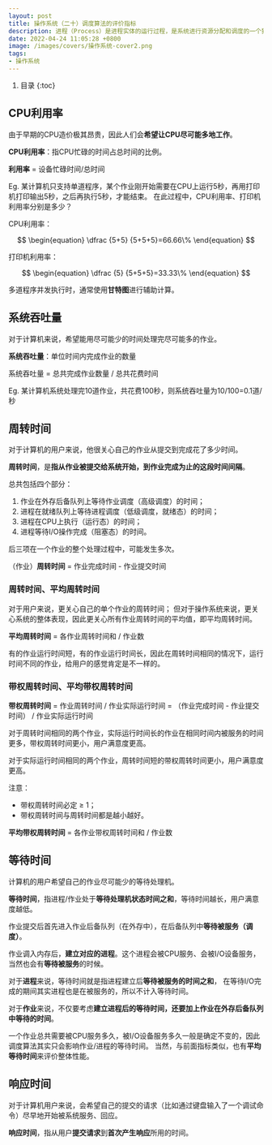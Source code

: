 ```yaml
---
layout: post 
title: 操作系统（二十）调度算法的评价指标
description: 进程（Process）是进程实体的运行过程，是系统进行资源分配和调度的一个独立单位。
date: 2022-04-24 11:05:28 +0800 
image: /images/covers/操作系统-cover2.png
tags:
- 操作系统
---
```


1. 目录
{:toc}

## CPU利用率

由于早期的CPU造价极其昂贵，因此人们会**希望让CPU尽可能多地工作**。

**CPU利用率**：指CPU忙碌的时间占总时间的比例。

**利用率** = 设备忙碌时间/总时间

Eg. 某计算机只支持单道程序，某个作业刚开始需要在CPU上运行5秒，再用打印机打印输出5秒，之后再执行5秒，才能结束。
在此过程中，CPU利用率、打印机利用率分别是多少？

CPU利用率：

$$
\begin{equation}
\dfrac {5+5} {5+5+5}=66.66\%
\end{equation}
$$

打印机利用率：

$$
\begin{equation}
\dfrac {5} {5+5+5}=33.33\%
\end{equation}
$$

多道程序并发执行时，通常使用**甘特图**进行辅助计算。

## 系统吞吐量

对于计算机来说，希望能用尽可能少的时间处理完尽可能多的作业。

**系统吞吐量**：单位时间内完成作业的数量

系统吞吐量 = 总共完成作业数量 / 总共花费时间

Eg. 某计算机系统处理完10道作业，共花费100秒，则系统吞吐量为10/100=0.1道/秒

## 周转时间

对于计算机的用户来说，他很关心自己的作业从提交到完成花了多少时间。

**周转时间**，是**指从作业被提交给系统开始，到作业完成为止的这段时间间隔**。

总共包括四个部分：
1. 作业在外存后备队列上等待作业调度（高级调度）的时间；
2. 进程在就绪队列上等待进程调度（低级调度，就绪态）的时间； 
3. 进程在CPU上执行（运行态）的时间； 
4. 进程等待I/O操作完成（阻塞态）的时间。

后三项在一个作业的整个处理过程中，可能发生多次。

（作业）**周转时间** = 作业完成时间 - 作业提交时间

### 周转时间、平均周转时间

对于用户来说，更关心自己的单个作业的周转时间；
但对于操作系统来说，更关心系统的整体表现，因此更关心所有作业周转时间的平均值，即平均周转时间。

**平均周转时间** = 各作业周转时间和 / 作业数

有的作业运行时间短，有的作业运行时间长，因此在周转时间相同的情况下，运行时间不同的作业，给用户的感觉肯定是不一样的。

### 带权周转时间、平均带权周转时间

**带权周转时间** = 作业周转时间 / 作业实际运行时间 = （作业完成时间 - 作业提交时间） / 作业实际运行时间

对于周转时间相同的两个作业，实际运行时间长的作业在相同时间内被服务的时间更多，带权周转时间更小，用户满意度更高。

对于实际运行时间相同的两个作业，周转时间短的带权周转时间更小，用户满意度更高。

注意：
- 带权周转时间必定 ≥ 1；
- 带权周转时间与周转时间都是越小越好。

**平均带权周转时间** = 各作业带权周转时间和 / 作业数

## 等待时间

计算机的用户希望自己的作业尽可能少的等待处理机。

**等待时间**，指进程/作业处于**等待处理机状态时间之和**，等待时间越长，用户满意度越低。

作业提交后首先进入作业后备队列（在外存中），在后备队列中**等待被服务（调度）**。

作业调入内存后，**建立对应的进程**。这个进程会被CPU服务、会被I/O设备服务，当然也会有**等待被服务**的时候。

对于**进程**来说，等待时间就是指进程建立后**等待被服务的时间之和**，
在等待I/O完成的期间其实进程也是在被服务的，所以不计入等待时间。

对于**作业**来说，不仅要考虑**建立进程后的等待时间，还要加上作业在外存后备队列中等待的时间**。

一个作业总共需要被CPU服务多久，被I/O设备服务多久一般是确定不变的，因此调度算法其实只会影响作业/进程的等待时间。
当然，与前面指标类似，也有**平均等待时间**来评价整体性能。

## 响应时间

对于计算机用户来说，会希望自己的提交的请求（比如通过键盘输入了一个调试命令）尽早地开始被系统服务、回应。

**响应时间**，指从用户**提交请求**到**首次产生响应**所用的时间。

